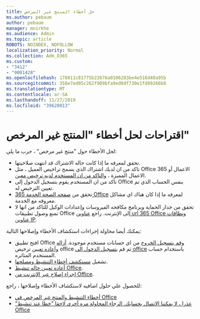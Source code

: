 ```yaml
---
title: حل أخطاء المنتج غير المرخص
ms.author: pebaum
author: pebaum
manager: mnirkhe
ms.audience: Admin
ms.topic: article
ROBOTS: NOINDEX, NOFOLLOW
localization_priority: Normal
ms.collection: Adm_O365
ms.custom:
- "3412"
- "9001428"
ms.openlocfilehash: 178811c81775b22676a0106283be4e516d40a95b
ms.sourcegitcommit: 358e7ed05c262f909bfa9ed0df730e1fd89266b8
ms.translationtype: MT
ms.contentlocale: ar-SA
ms.lasthandoff: 11/27/2019
ms.locfileid: "39628013"
---
```

# <a name="suggestions-for-solving-unlicensed-product-errors"></a>اقتراحات لحل أخطاء "المنتج غير المرخص"

لحل الأخطاء حول "منتج غير مرخص" ، جرب ما يلي:

- تحقق لمعرفه ما إذا كانت حاله الاشتراك قد انتهت صلاحيتها.
- تاكد من ان لديك اشتراك الذي يسمح تراخيص العميل ، مثل Office 365 الاعمال أو الاعمال المميزة ، [والتاكد من ان المستخدم لديه ترخيص معين](https://docs.microsoft.com/office365/admin/subscriptions-and-billing/assign-licenses-to-users). 
- تاكد من ان المستخدم يقوم بتسجيل الدخول إلى Office بنفس الحساب الذي تم تعيين الترخيص له.
- تحقق من [صفحه الصحة الخدمة 365 Office](https://docs.microsoft.com/office365/enterprise/view-service-health) لمعرفه ما إذا كان هناك اي مشاكل معروفه مع الخدمة.
- تحقق من جدار الحماية وبرنامج مكافحه الفيروسات وإعدادات الوكيل للتاكد من انها لا تمنع وصول تطبيقات Office إلى الإنترنت. راجع [عناوين url 365 Office ونطاقات عناوين IP](https://docs.microsoft.com/office365/enterprise/urls-and-ip-address-ranges).

يمكنك أيضا محاولة إجراءات استكشاف الأخطاء وإصلاحها التالية: 

- افتح تطبيق Office [وقم بتسجيل الخروج](https://support.office.com/article/5a20dc11-47e9-4b6f-945d-478cb6d92071) من اي حسابات مستخدم موجودة. [أزاله](https://docs.microsoft.com/office365/admin/manage/remove-licenses-from-users) [وأعاده تعيين](https://docs.microsoft.com/office365/admin/manage/assign-licenses-to-users) ترخيص office ثم قم [بتسجيل الدخول إلى office](https://support.office.com/article/628ea040-f265-49de-b986-be09c3ebf8a9) باستخدام حساب المستخدم المتاثره.
- تشغيل [مستكشف أخطاء التنشيط ومصلحها](https://aka.ms/SARA-OfficeActivation-Alchemy).
- [أعاده تعيين حاله تنشيط Office](https://docs.microsoft.com/office365/troubleshoot/activation/reset-office-365-proplus-activation-state). 
- [اجراء إصلاح عبر الإنترنت من Office](https://support.office.com/Article/7821d4b6-7c1d-4205-aa0e-a6b40c5bb88b).

للحصول علي حلول اضافيه لاستكشاف الأخطاء وإصلاحها ، راجع: 

- [أخطاء التنشيط والمنتج غير المرخص في Office](https://support.office.com/Article/0d23d3c0-c19c-4b2f-9845-5344fedc4380)
- ["عذرا ، لا يمكننا الاتصال بحسابك. الرجاء المحاولة مره أخرى لاحقا "خطا عند تنشيط Office](https://docs.microsoft.com/office/troubleshoot/activation-installation/issue-when-activate-office-from-office-365)